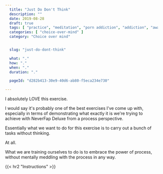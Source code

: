 ```yaml
---
  title: "Just Do Don't Think"
  description: ""
  date: 2019-08-28
  draft: true
  tags: [ "practice", "meditation", "porn addiction", "addiction", "awareness", "awareness exercises", "perspective", "nofap", "neverfap", "neverfap deluxe" ]
  categories: [ "choice-over-mind" ]
  category: "Choice over mind"


  slug: "just-do-dont-think"

  what: "."
  how: "."
  when: "."
  duration: "."

  pageId: "d282b413-30e9-40d6-ab80-f5eca234e730"

---
```


<!-- {{< hr2 "Context" >}} -->

I absolutely LOVE this exercise.

I would say it's probably one of the best exercises I've come up with, especially in terms of demonstrating what exactly it is we're trying to achieve with NeverFap Deluxe from a process perspective.



Essentially what we want to do for this exercise is to carry out a bunch of tasks without thinking.

At all.

What we are training ourselves to do is to embrace the power of process, without mentally meddling with the process in any way.


{{< hr2 "Instructions" >}}


<!--
{{< hr2 "Additional Resources" >}}  -->

<!-- maybe link to other  -->

